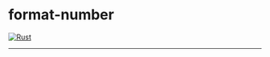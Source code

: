 # format-number

[![Rust](https://github.com/jn011/format-number/actions/workflows/rust.yml/badge.svg)](https://github.com/jn011/format-number/actions/workflows/rust.yml)

---
